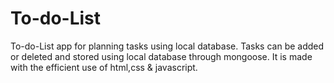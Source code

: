 # To-do-List
To-do-List app for planning tasks using local database.
Tasks can be added or deleted and stored using local database through mongoose.
It is made with the efficient use of html,css & javascript.
